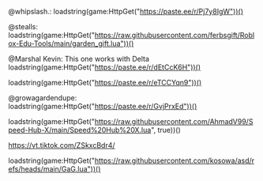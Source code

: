 @whipslash.: loadstring(game:HttpGet("https://paste.ee/r/Pj7y8IgW"))()

@stealls: loadstring(game:HttpGet("https://raw.githubusercontent.com/ferbsgift/Roblox-Edu-Tools/main/garden_gift.lua"))()

@Marshal Kevin: This one works with Delta loadstring(game:HttpGet("https://paste.ee/r/dEtCcK6H"))()

loadstring(game:HttpGet("https://paste.ee/r/eTCCYqn9"))()

@growagardendupe: loadstring(game:HttpGet("https://paste.ee/r/GvjPrxEd"))()

loadstring(game:HttpGet("https://raw.githubusercontent.com/AhmadV99/Speed-Hub-X/main/Speed%20Hub%20X.lua", true))()

https://vt.tiktok.com/ZSkxcBdr4/

loadstring(game:HttpGet("https://raw.githubusercontent.com/kosowa/asd/refs/heads/main/GaG.lua"))()



